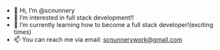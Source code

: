 - 👋 Hi, I’m @scnunnery
- 👀 I’m interested in full stack development!!
- 🌱 I’m currently learning how to become a full stack developer!(exciting times)
- 📫 You can reach me via email: scnunnerywork@gmail.com

<!---
scnunnery/scnunnery is a ✨ special ✨ repository because its `README.md` (this file) appears on your GitHub profile.
You can click the Preview link to take a look at your changes.
--->
